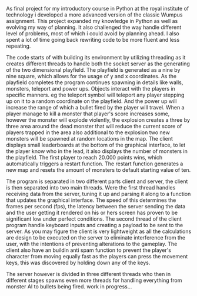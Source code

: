
As final project for my introductory course in Python at the royal institute of technology i developed a more advanced version of the classic Wumpus assignment. This project expanded my knowledge in Python as well as evolving my way of planning. It also challenged the way handle different level of problems, most of which i could avoid by planning ahead. I also spent a lot of time going back rewriting code to be more fluent and less repeating. 

The code starts of with building its environment by utilizing threading as it creates different threads to handle both the socket server as the generating of the two dimensional playfield. The playfield is generated as a nine by nine square, which allows for the usage of y and x coordinates. As the playfield completes the program continues spawning in details like walls, monsters, teleport and power ups. Objects interact with the players in specific manners. eg the teleport symbol will teleport any player stepping up on it to a random coordinate on the playfield. And the power up will increase the range of which a bullet fired by the player will travel. When a player manage to kill a monster that player's score increases some, however the monster will explode violently, the explosion creates a three by three area around the dead monster that will reduce the current score of players trapped in the area also additional to the explosion two new monsters will be spawned at random locations in the map. The client displays small leaderboards at the bottom of the graphical interface, to let the player know who in the lead, it also displays the number of monsters in the playfield. The first player to reach 20.000 points wins, which automatically triggers a restart function. The restart function generates a new map and resets the amount of monsters to default starting value of ten.

The program is separated in two different parts client and server, the client is then separated into two main threads. Were the first thread handles receiving data from the server, tuning it up and parsing it along to a function that updates the graphical interface. The speed of this determines the frames per second (fps), the latency between the server sending the data and the user getting it rendered on his or hers screen has proven to be significant low under perfect conditions. The second thread of the client program handle keyboard inputs and creating a payload to be sent to the server. As you may figure the client is very lightweight as all the calculations are design to be executed on the server to eliminate interference from the user, with the intentions of preventing alterations to the gameplay. The client also have an buildin anti spam function to prevent the player's character from moving equally fast as the players can press the movement keys, this was discovered by holding down any of the keys.

The server however is divided in three different threads who then in different stages spawns even more threads for handling everything from monster AI to bullets being fired.
work in progress...
